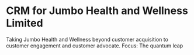# CRM for Jumbo Health and Wellness Limited
<span> Taking Jumbo Health and Wellness beyond customer acquisition to customer engagement and customer advocate. Focus: The quantum leap</span>

